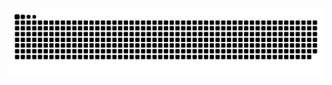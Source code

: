 <div align="center">
  <img src="https://raw.githubusercontent.com/Platane/snk/output/github-contribution-grid-snake.svg" alt="snake eating contributions"/>
</div>